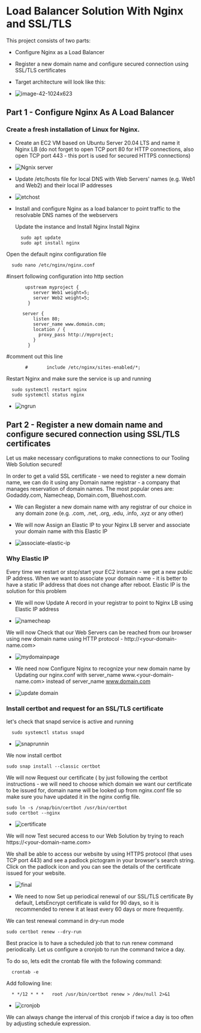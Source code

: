 # Load Balancer Solution With Nginx and SSL/TLS
This project consists of two parts:

- Configure Nginx as a Load Balancer
- Register a new domain name and configure secured connection using SSL/TLS certificates
- Target architecture will look like this:

- ![image-42-1024x623](https://github.com/user-attachments/assets/f4517308-7e13-44fa-88ba-d938cf197328)



## Part 1 - Configure Nginx As A Load Balancer

### Create a fresh installation of Linux for Nginx.

- Create an EC2 VM based on Ubuntu Server 20.04 LTS and name it Nginx LB (do not forget to open TCP port 80 for HTTP connections, also open TCP port 443 - this port is used for secured HTTPS
connections)
- ![Ngnix server](https://github.com/user-attachments/assets/c322673e-2a4e-4da5-bd13-a74339e5437f)

- Update /etc/hosts file for local DNS with Web Servers' names (e.g. Web1 and Web2) and their local IP addresses

- ![etchost](https://github.com/user-attachments/assets/a3e45e27-1051-4c2b-b06a-1e9436773741)

  
- Install and configure Nginx as a load balancer to point traffic to the resolvable DNS names of the webservers
  
  Update the instance and Install Nginx Install Nginx

        sudo apt update
        sudo apt install nginx

  
Open the default nginx configuration file

      sudo nano /etc/nginx/nginx.conf

              
#insert following configuration into http section

           upstream myproject {
              server Web1 weight=5;
              server Web2 weight=5;
            }
          
          server {
              listen 80;
              server_name www.domain.com;
              location / {
                proxy_pass http://myproject;
              }
            }
   #comment out this line
         
           #       include /etc/nginx/sites-enabled/*;

Restart Nginx and make sure the service is up and running

      sudo systemctl restart nginx
      sudo systemctl status nginx
- ![ngrun](https://github.com/user-attachments/assets/c7ab42c1-afa4-4844-afd1-79dc9ffaf27c)

          
## Part 2 - Register a new domain name and configure secured connection using SSL/TLS certificates

Let us make necessary configurations to make connections to our Tooling Web Solution secured!

In order to get a valid SSL certificate - we need to register a new domain name, we can do it using any Domain name registrar - a company that manages reservation of domain names. The most popular ones are: Godaddy.com, Namecheap,  Domain.com, Bluehost.com. 

- We can Register a new domain name with any registrar of our choice in any domain zone (e.g. .com, .net, .org, .edu, .info, .xyz or any other)
- We will now Assign an Elastic IP to your Nginx LB server and associate your domain name with this Elastic IP

- ![associate-elastic-ip](https://github.com/user-attachments/assets/8a7d126e-d902-4fff-82e2-1292493e762f)

### Why Elastic IP
Every time we restart or stop/start your EC2 instance - we get a new public IP address. When we want to associate your domain name - it is better to have a static IP address that does not change after reboot. Elastic IP is the solution for this problem

- We will now Update A record in your registrar to point to Nginx LB using Elastic IP address

- ![namecheap](https://github.com/user-attachments/assets/118d1e19-4996-4941-a7d5-0b90f39b64dc)



We will now Check that our Web Servers can be reached from our browser using new domain name using HTTP protocol - http://<your-domain-name.com>


- ![mydomainpage](https://github.com/user-attachments/assets/31d3cdee-5049-42cb-b52a-69490ad5a44d)

- We need now Configure Nginx to recognize your new domain name by Updating our nginx.conf with server_name www.<your-domain-name.com> instead of server_name www.domain.com

- ![update domain](https://github.com/user-attachments/assets/18e07a6c-318c-47be-8942-7561785d3046)


### Install certbot and request for an SSL/TLS certificate

let's check that snapd service is active and running

      sudo systemctl status snapd

- ![snaprunnin](https://github.com/user-attachments/assets/37d8e0a8-5fcf-4bfd-bbbf-bb46d60eef29)

We now install certbot


    sudo snap install --classic certbot

We will now Request our certificate ( by just following the certbot instructions - we will need to choose which domain we want our certificate to be issued for, domain name will be looked up from nginx.conf file so make sure you have updated it in the nginx config file.

    sudo ln -s /snap/bin/certbot /usr/bin/certbot
    sudo certbot --nginx

- ![certificate](https://github.com/user-attachments/assets/1f9c1d37-8ee8-4c64-bfb2-67e0b1a8d6bf)


We will now Test secured access to our Web Solution by trying to reach https://<your-domain-name.com>

We shall be able to access our website by using HTTPS protocol (that uses TCP port 443) and see a padlock pictogram in your browser's search string. Click on the padlock icon and you can see the details of the certificate issued for your website.

- ![final](https://github.com/user-attachments/assets/4f98f6eb-9f78-45e5-95e1-af0ebf0c523b)

- We need to now Set up periodical renewal of our SSL/TLS certificate
By default, LetsEncrypt certificate is valid for 90 days, so it is recommended to renew it at least every 60 days or more frequently.

We can test renewal command in dry-run mode

    sudo certbot renew --dry-run

Best pracice is to have a scheduled job that to run renew command periodically. Let us configure a cronjob to run the command twice a day.

To do so, lets edit the crontab file with the following command:

      crontab -e
Add following line:

      * */12 * * *   root /usr/bin/certbot renew > /dev/null 2>&1

- ![cronjob](https://github.com/user-attachments/assets/9e8c04e6-2a81-4c3c-add5-59217894e0a2)

We can always change the interval of this cronjob if twice a day is too often by adjusting schedule expression.

























































































































